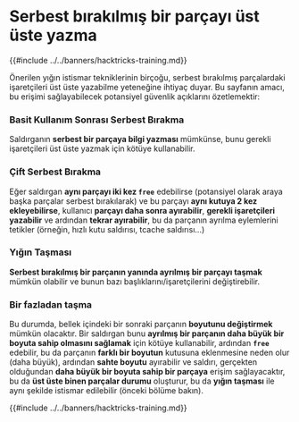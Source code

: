 # Serbest bırakılmış bir parçayı üst üste yazma

{{#include ../../banners/hacktricks-training.md}}

Önerilen yığın istismar tekniklerinin birçoğu, serbest bırakılmış parçalardaki işaretçileri üst üste yazabilme yeteneğine ihtiyaç duyar. Bu sayfanın amacı, bu erişimi sağlayabilecek potansiyel güvenlik açıklarını özetlemektir:

### Basit Kullanım Sonrası Serbest Bırakma

Saldırganın **serbest bir parçaya bilgi yazması** mümkünse, bunu gerekli işaretçileri üst üste yazmak için kötüye kullanabilir.

### Çift Serbest Bırakma

Eğer saldırgan **aynı parçayı iki kez `free`** edebilirse (potansiyel olarak araya başka parçalar serbest bırakılarak) ve bu parçayı **aynı kutuya 2 kez ekleyebilirse**, kullanıcı **parçayı daha sonra ayırabilir**, **gerekli işaretçileri yazabilir** ve ardından **tekrar ayırabilir**, bu da parçanın ayrılma eylemlerini tetikler (örneğin, hızlı kutu saldırısı, tcache saldırısı...)

### Yığın Taşması

**Serbest bırakılmış bir parçanın yanında ayrılmış bir parçayı taşmak** mümkün olabilir ve bunun bazı başlıklarını/işaretçilerini değiştirebilir.

### Bir fazladan taşma

Bu durumda, bellek içindeki bir sonraki parçanın **boyutunu değiştirmek** mümkün olacaktır. Bir saldırgan bunu **ayrılmış bir parçanın daha büyük bir boyuta sahip olmasını sağlamak** için kötüye kullanabilir, ardından **`free`** edebilir, bu da parçanın **farklı bir boyutun** kutusuna eklenmesine neden olur (daha büyük), ardından **sahte boyutu** ayırabilir ve saldırı, gerçekten olduğundan **daha büyük bir boyuta sahip bir parçaya** erişim sağlayacaktır, bu da **üst üste binen parçalar durumu** oluşturur, bu da **yığın taşması** ile aynı şekilde istismar edilebilir (önceki bölüme bakın).

{{#include ../../banners/hacktricks-training.md}}
